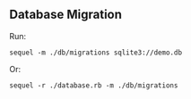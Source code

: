 ## Database Migration

Run:
```
sequel -m ./db/migrations sqlite3://demo.db
```

Or:
```
sequel -r ./database.rb -m ./db/migrations
```
